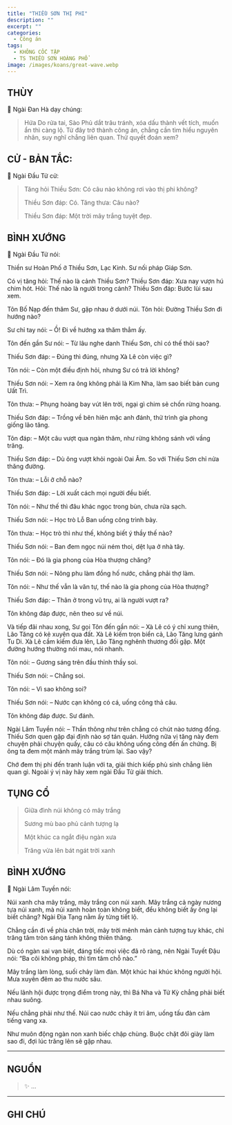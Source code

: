 ```yaml
---
title: "THIỀU SƠN THỊ PHI"
description: ""
excerpt: ""
categories:
  - Công án
tags:
  - KHÔNG CỐC TẬP
  - TS THIỀU SƠN HOÀNG PHỔ
image: /images/koans/great-wave.webp
---
```


## THÙY

📢 Ngài Đan Hà dạy chúng:

> Hứa Do rửa tai, Sào Phủ dắt trâu tránh, xóa dấu thành vết tích, muốn ẩn thì càng lộ. 
> Từ đây trở thành công án, chẳng cần tìm hiểu nguyên nhân, suy nghĩ chẳng liên quan. Thử quyết đoán xem?

## CỬ - BẢN TẮC:

📢 Ngài Đầu Tử cử:

> Tăng hỏi Thiều Sơn: Có câu nào không rơi vào thị phi không?
> 
> Thiều Sơn đáp: Có.
> Tăng thưa: Câu nào?
> 
> Thiều Sơn đáp: Một trời mây trắng tuyệt đẹp.

## BÌNH XƯỚNG

📢 Ngài Đầu Tử nói:

Thiền sư Hoàn Phố ở Thiều Sơn, Lạc Kinh. Sư nối pháp Giáp Sơn.

Có vị tăng hỏi: Thế nào là cảnh Thiều Sơn?
Thiều Sơn đáp: Xưa nay vượn hú chim hót.
Hỏi: Thế nào là người trong cảnh?
Thiều Sơn đáp: Bước lùi sau xem.

Tôn Bố Nạp đến thăm Sư, gặp nhau ở dưới núi. Tôn hỏi: Đường Thiều Sơn đi hướng nào?

Sư chỉ tay nói:
– Ồ! Đi về hướng xa thăm thẳm ấy.

Tôn đến gần Sư nói:
– Từ lâu nghe danh Thiếu Sơn, chỉ có thế thôi sao?

Thiếu Sơn đáp:
– Đúng thì đúng, nhưng Xà Lê còn việc gì?

Tôn nói:
– Còn một điều định hỏi, nhưng Sư có trả lời không?

Thiếu Sơn nói:
– Xem ra ông không phải là Kim Nha, làm sao biết bản cung Uất Trì.

Tôn thưa:
– Phụng hoàng bay vút lên trời, ngại gì chim sẻ chốn rừng hoang.

Thiếu Sơn đáp:
– Trồng về bên hiên mặc anh đánh, thử trình gia phong giống lão tăng.

Tôn đáp:
– Một câu vượt qua ngàn thăm, như rừng không sánh với vầng trăng.

Thiếu Sơn đáp:
– Dù ông vượt khỏi ngoài Oai Âm. So với Thiếu Sơn chỉ nửa thăng đường.

Tôn thưa:
– Lỗi ở chỗ nào?

Thiếu Sơn đáp:
– Lời xuất cách mọi người đều biết.

Tôn nói:
– Như thế thì đâu khác ngọc trong bùn, chưa rửa sạch.

Thiếu Sơn nói:
– Học trò Lỗ Ban uống công trình bày.

Tôn thưa:
– Học trò thì như thế, không biết ý thầy thế nào?

Thiếu Sơn nói:
– Ban đem ngọc núi ném thoi, dệt lụa ở nhà tây.

Tôn nói:
– Đó là gia phong của Hòa thượng chăng?

Thiếu Sơn nói:
– Nông phu làm đồng hố nước, chẳng phải thợ làm.

Tôn nói:
– Như thế vẫn là văn tự, thế nào là gia phong của Hòa thượng?

Thiếu Sơn đáp:
– Thân ở trong vũ trụ, ai là người vượt ra?

Tôn không đáp được, nên theo sư về núi.

Và tiếp đãi nhau xong, Sư gọi Tôn đến gần nói:
– Xà Lê có ý chỉ xung thiên, Lão Tăng có kẻ xuyên qua đất. Xà Lê kiếm trọn biển cả, Lão Tăng lưng gánh Tu Di. Xà Lê cầm kiếm đưa lên, Lão Tăng nghênh thương đối gặp. Một đường hướng thường nói mau, nói nhanh.

Tôn nói:
– Gương sáng trên đầu thỉnh thầy soi.

Thiếu Sơn nói:
– Chẳng soi.

Tôn nói:
– Vì sao không soi?

Thiếu Sơn nói:
– Nước cạn không có cá, uống công thả câu.

Tôn không đáp được. Sư đánh.

Ngài Lâm Tuyền nói:
– Thần thông như trên chẳng có chút nào tương đồng. Thiếu Sơn quen gặp đại định nào sợ tán quán. Hướng nữa vị tăng này đem chuyện phải chuyện quấy, câu có câu không uống công đến ấn chứng. Bị ông ta đem một mảnh mây trắng trùm lại. Sao vậy?

Chớ đem thị phi đến tranh luận với ta, giải thích kiếp phù sinh chẳng liên quan gì. Ngoài ý vị này hãy xem ngài Đầu Tử giải thích.

## TỤNG CỔ

> Giữa đình núi không có mây trắng
> 
> Sương mù bao phủ cảnh tượng lạ
> 
> Một khúc ca ngắt điệu ngàn xưa
> 
> Trăng vừa lên bát ngát trời xanh

## BÌNH XƯỚNG

📢 Ngài Lâm Tuyền nói:

Núi xanh cha mây trắng, mây trắng con núi xanh. 
Mây trắng cả ngày nương tựa núi xanh, mà núi xanh hoàn toàn không biết, đểu không biết ấy ông lại biết chăng? 
Ngài Địa Tạng nằm ấy từng tiết lộ. 

Chẳng cần đi về phía chân trời, mây trời mênh mản cảnh tượng tuy khác, chỉ trăng tâm tròn sáng tánh không thiên thăng.

Dù có ngàn sai vạn biệt, đáng tiếc mọi việc đã rõ ràng, nên Ngài Tuyết Đậu nói: “Ba cõi không pháp, thì tìm tâm chỗ nào.” 

Mây trắng làm lòng, suối chảy làm đàn. 
Một khúc hai khúc không người hội. 
Mưa xuyên đêm ao thu nước sâu. 

Nếu lãnh hội được trọng điểm trong này, thì Bá Nha và Tử Kỳ chẳng phải biết nhau suông.

Nếu chẳng phải như thế. Núi cao nước chảy ít tri âm, uống tấu đàn cảm tiếng vang xa. 

Như muôn động ngàn non xanh biếc chập chùng. Buộc chặt đôi giày làm sao đi, đợi lúc trăng lên sẽ gặp nhau.

<hr class="blog-rule" />

## NGUỒN

> ✨ ...

<hr class="blog-rule" />

## GHI CHÚ

[^1]: ⭐️ <a href="/masters/Shaoshan-Huanpu" target="_blank">🔗 TS THIỀU SƠN HOÀNG PHỔ (韶山寰普)</a>
